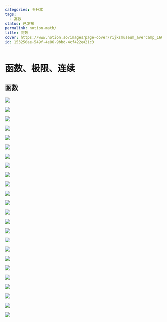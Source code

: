 ```yaml
---
categories: 专升本
tags:
  - 高数
status: 已发布
permalink: notion-math/
title: 高数
cover: https://www.notion.so/images/page-cover/rijksmuseum_avercamp_1608.jpg
id: 153250ae-549f-4e86-9bbd-4cf422e821c3
---
```


# 函数、极限、连续

## 函数

![](https://prod-files-secure.s3.us-west-2.amazonaws.com/ddd4b5f0-a409-4ae2-8ca3-61c898273cfe/2cd69d4c-ef07-4fa4-b856-227b9e87cc37/image.png?X-Amz-Algorithm=AWS4-HMAC-SHA256&X-Amz-Content-Sha256=UNSIGNED-PAYLOAD&X-Amz-Credential=AKIAT73L2G45HZZMZUHI%2F20241021%2Fus-west-2%2Fs3%2Faws4_request&X-Amz-Date=20241021T030508Z&X-Amz-Expires=3600&X-Amz-Signature=fa7e969195e7669f719dce9e767d12559f8a6bf24b845fce8d37ea4e760ace03&X-Amz-SignedHeaders=host&x-id=GetObject)

![](https://prod-files-secure.s3.us-west-2.amazonaws.com/ddd4b5f0-a409-4ae2-8ca3-61c898273cfe/fd2993b7-b9d3-46ce-b90f-46e121408b0b/image.png?X-Amz-Algorithm=AWS4-HMAC-SHA256&X-Amz-Content-Sha256=UNSIGNED-PAYLOAD&X-Amz-Credential=AKIAT73L2G45HZZMZUHI%2F20241021%2Fus-west-2%2Fs3%2Faws4_request&X-Amz-Date=20241021T030508Z&X-Amz-Expires=3600&X-Amz-Signature=9b8b6ae8d4e2cdee300f64bb94f27e8afa423c80b13243d54de31acccd776328&X-Amz-SignedHeaders=host&x-id=GetObject)

![](https://prod-files-secure.s3.us-west-2.amazonaws.com/ddd4b5f0-a409-4ae2-8ca3-61c898273cfe/3b3f513d-bcaf-42ea-95b8-294875364119/image.png?X-Amz-Algorithm=AWS4-HMAC-SHA256&X-Amz-Content-Sha256=UNSIGNED-PAYLOAD&X-Amz-Credential=AKIAT73L2G45HZZMZUHI%2F20241021%2Fus-west-2%2Fs3%2Faws4_request&X-Amz-Date=20241021T030508Z&X-Amz-Expires=3600&X-Amz-Signature=22c838aa0eec0116df06567fbf740c9f7a16353ad97afeea855ff79b02c02d7d&X-Amz-SignedHeaders=host&x-id=GetObject)

![](https://prod-files-secure.s3.us-west-2.amazonaws.com/ddd4b5f0-a409-4ae2-8ca3-61c898273cfe/c9ca7400-90bc-4015-91bb-02e5a605ec1a/image.png?X-Amz-Algorithm=AWS4-HMAC-SHA256&X-Amz-Content-Sha256=UNSIGNED-PAYLOAD&X-Amz-Credential=AKIAT73L2G45HZZMZUHI%2F20241021%2Fus-west-2%2Fs3%2Faws4_request&X-Amz-Date=20241021T030508Z&X-Amz-Expires=3600&X-Amz-Signature=23f5c57e84d424f88b7ab4f559dbb833ba6a9dd86979c351ff8f3872bedb8b33&X-Amz-SignedHeaders=host&x-id=GetObject)

![](https://prod-files-secure.s3.us-west-2.amazonaws.com/ddd4b5f0-a409-4ae2-8ca3-61c898273cfe/244a210c-e5b4-48c5-80e6-5143405074f8/image.png?X-Amz-Algorithm=AWS4-HMAC-SHA256&X-Amz-Content-Sha256=UNSIGNED-PAYLOAD&X-Amz-Credential=AKIAT73L2G45HZZMZUHI%2F20241021%2Fus-west-2%2Fs3%2Faws4_request&X-Amz-Date=20241021T030508Z&X-Amz-Expires=3600&X-Amz-Signature=1c69e3116412f0ef1695150a6b5390d1cb0c6a18f379e399fa76aacadad8cec5&X-Amz-SignedHeaders=host&x-id=GetObject)

![](https://prod-files-secure.s3.us-west-2.amazonaws.com/ddd4b5f0-a409-4ae2-8ca3-61c898273cfe/b301a359-07d2-4f84-8042-6a388b352a27/image.png?X-Amz-Algorithm=AWS4-HMAC-SHA256&X-Amz-Content-Sha256=UNSIGNED-PAYLOAD&X-Amz-Credential=AKIAT73L2G45HZZMZUHI%2F20241021%2Fus-west-2%2Fs3%2Faws4_request&X-Amz-Date=20241021T030508Z&X-Amz-Expires=3600&X-Amz-Signature=befa8a3d98326884f237ddf6fea0e0443109d1aab65942b09f9e1f5c96636755&X-Amz-SignedHeaders=host&x-id=GetObject)

![](https://prod-files-secure.s3.us-west-2.amazonaws.com/ddd4b5f0-a409-4ae2-8ca3-61c898273cfe/968d7e9d-b244-4162-a17d-81c9736ecfb3/image.png?X-Amz-Algorithm=AWS4-HMAC-SHA256&X-Amz-Content-Sha256=UNSIGNED-PAYLOAD&X-Amz-Credential=AKIAT73L2G45HZZMZUHI%2F20241021%2Fus-west-2%2Fs3%2Faws4_request&X-Amz-Date=20241021T030508Z&X-Amz-Expires=3600&X-Amz-Signature=b68747d2c0bade509d8d5287f2b7864721b95e9c146c95f50d401c045f1fc4a4&X-Amz-SignedHeaders=host&x-id=GetObject)

![](https://prod-files-secure.s3.us-west-2.amazonaws.com/ddd4b5f0-a409-4ae2-8ca3-61c898273cfe/14d9ec50-3907-4294-80a2-e5f1b7c0a906/image.png?X-Amz-Algorithm=AWS4-HMAC-SHA256&X-Amz-Content-Sha256=UNSIGNED-PAYLOAD&X-Amz-Credential=AKIAT73L2G45HZZMZUHI%2F20241021%2Fus-west-2%2Fs3%2Faws4_request&X-Amz-Date=20241021T030508Z&X-Amz-Expires=3600&X-Amz-Signature=975bceda7b6c4faa08b1c4dc8113146856a12f3c66bf4539d10e38f51af61ef5&X-Amz-SignedHeaders=host&x-id=GetObject)

![](https://prod-files-secure.s3.us-west-2.amazonaws.com/ddd4b5f0-a409-4ae2-8ca3-61c898273cfe/e13ba975-3d7c-4f20-93ce-0bc9dc01a308/image.png?X-Amz-Algorithm=AWS4-HMAC-SHA256&X-Amz-Content-Sha256=UNSIGNED-PAYLOAD&X-Amz-Credential=AKIAT73L2G45HZZMZUHI%2F20241021%2Fus-west-2%2Fs3%2Faws4_request&X-Amz-Date=20241021T030508Z&X-Amz-Expires=3600&X-Amz-Signature=ecb94a98b9494a336275b9fc167b0d97fd83dbc988e1d291893719a9af761fdc&X-Amz-SignedHeaders=host&x-id=GetObject)

![](https://prod-files-secure.s3.us-west-2.amazonaws.com/ddd4b5f0-a409-4ae2-8ca3-61c898273cfe/0c3c2d73-e748-4e02-9df7-8861d1d473e9/image.png?X-Amz-Algorithm=AWS4-HMAC-SHA256&X-Amz-Content-Sha256=UNSIGNED-PAYLOAD&X-Amz-Credential=AKIAT73L2G45HZZMZUHI%2F20241021%2Fus-west-2%2Fs3%2Faws4_request&X-Amz-Date=20241021T030508Z&X-Amz-Expires=3600&X-Amz-Signature=68a90d3e2c6ca4b2057996bcb45226ca0ce3d8ac893ca0c15647cf6acdf1c88c&X-Amz-SignedHeaders=host&x-id=GetObject)

![](https://prod-files-secure.s3.us-west-2.amazonaws.com/ddd4b5f0-a409-4ae2-8ca3-61c898273cfe/898db25d-f428-4b72-b213-481b8ca5858b/image.png?X-Amz-Algorithm=AWS4-HMAC-SHA256&X-Amz-Content-Sha256=UNSIGNED-PAYLOAD&X-Amz-Credential=AKIAT73L2G45HZZMZUHI%2F20241021%2Fus-west-2%2Fs3%2Faws4_request&X-Amz-Date=20241021T030508Z&X-Amz-Expires=3600&X-Amz-Signature=37bc0855960c156bfed2386bed65318e69f0ca6c04dd4455458d7e58a49ab3b3&X-Amz-SignedHeaders=host&x-id=GetObject)

![](https://prod-files-secure.s3.us-west-2.amazonaws.com/ddd4b5f0-a409-4ae2-8ca3-61c898273cfe/85200e9c-ed68-4fbb-941a-710eae35fb11/image.png?X-Amz-Algorithm=AWS4-HMAC-SHA256&X-Amz-Content-Sha256=UNSIGNED-PAYLOAD&X-Amz-Credential=AKIAT73L2G45HZZMZUHI%2F20241021%2Fus-west-2%2Fs3%2Faws4_request&X-Amz-Date=20241021T030508Z&X-Amz-Expires=3600&X-Amz-Signature=6b5c148ed3da30f8798245c95df95887d21b04911112358beb0920a9bb80f824&X-Amz-SignedHeaders=host&x-id=GetObject)

![](https://prod-files-secure.s3.us-west-2.amazonaws.com/ddd4b5f0-a409-4ae2-8ca3-61c898273cfe/f0315331-7740-46cc-8e4c-1edb28e97c45/image.png?X-Amz-Algorithm=AWS4-HMAC-SHA256&X-Amz-Content-Sha256=UNSIGNED-PAYLOAD&X-Amz-Credential=AKIAT73L2G45HZZMZUHI%2F20241021%2Fus-west-2%2Fs3%2Faws4_request&X-Amz-Date=20241021T030508Z&X-Amz-Expires=3600&X-Amz-Signature=9adae11033bbdc48423cbed77d095f83b5f9d598c36a6b2b5893c747c4ff1087&X-Amz-SignedHeaders=host&x-id=GetObject)

![](https://prod-files-secure.s3.us-west-2.amazonaws.com/ddd4b5f0-a409-4ae2-8ca3-61c898273cfe/948b31fe-db8e-45e0-b492-6e1c51ce9aae/image.png?X-Amz-Algorithm=AWS4-HMAC-SHA256&X-Amz-Content-Sha256=UNSIGNED-PAYLOAD&X-Amz-Credential=AKIAT73L2G45HZZMZUHI%2F20241021%2Fus-west-2%2Fs3%2Faws4_request&X-Amz-Date=20241021T030508Z&X-Amz-Expires=3600&X-Amz-Signature=0fb5a90722c7ec78afd6932be1796c0fbc86a3c1f32f2878e5cf540aa41b4dde&X-Amz-SignedHeaders=host&x-id=GetObject)

![](https://prod-files-secure.s3.us-west-2.amazonaws.com/ddd4b5f0-a409-4ae2-8ca3-61c898273cfe/e2ceed0e-fe7f-4250-8daf-c52aa91ac412/image.png?X-Amz-Algorithm=AWS4-HMAC-SHA256&X-Amz-Content-Sha256=UNSIGNED-PAYLOAD&X-Amz-Credential=AKIAT73L2G45HZZMZUHI%2F20241021%2Fus-west-2%2Fs3%2Faws4_request&X-Amz-Date=20241021T030508Z&X-Amz-Expires=3600&X-Amz-Signature=c47f8c8ceacfaa328a70a0ecb3accf9b535f3020d5df19f8f3b7376dc8e996ab&X-Amz-SignedHeaders=host&x-id=GetObject)

![](https://prod-files-secure.s3.us-west-2.amazonaws.com/ddd4b5f0-a409-4ae2-8ca3-61c898273cfe/cdff1041-7380-4dc5-a284-fa2fbc8f49fa/image.png?X-Amz-Algorithm=AWS4-HMAC-SHA256&X-Amz-Content-Sha256=UNSIGNED-PAYLOAD&X-Amz-Credential=AKIAT73L2G45HZZMZUHI%2F20241021%2Fus-west-2%2Fs3%2Faws4_request&X-Amz-Date=20241021T030508Z&X-Amz-Expires=3600&X-Amz-Signature=e5df1630acd25dcc2bdcce2cf408a22afa0d0414f9feca7a7da7414f242e2ead&X-Amz-SignedHeaders=host&x-id=GetObject)

![](https://prod-files-secure.s3.us-west-2.amazonaws.com/ddd4b5f0-a409-4ae2-8ca3-61c898273cfe/9e3c886f-94e0-4209-bb60-fd78b6fd7e38/image.png?X-Amz-Algorithm=AWS4-HMAC-SHA256&X-Amz-Content-Sha256=UNSIGNED-PAYLOAD&X-Amz-Credential=AKIAT73L2G45HZZMZUHI%2F20241021%2Fus-west-2%2Fs3%2Faws4_request&X-Amz-Date=20241021T030508Z&X-Amz-Expires=3600&X-Amz-Signature=5bd0dc7ac8aab251f9b2144ac378dc56d1dea5dcdb0cd03197eb671d7d95a752&X-Amz-SignedHeaders=host&x-id=GetObject)

![](https://prod-files-secure.s3.us-west-2.amazonaws.com/ddd4b5f0-a409-4ae2-8ca3-61c898273cfe/36b740d7-d39b-4d0d-96a7-cbebb02988e8/image.png?X-Amz-Algorithm=AWS4-HMAC-SHA256&X-Amz-Content-Sha256=UNSIGNED-PAYLOAD&X-Amz-Credential=AKIAT73L2G45HZZMZUHI%2F20241021%2Fus-west-2%2Fs3%2Faws4_request&X-Amz-Date=20241021T030508Z&X-Amz-Expires=3600&X-Amz-Signature=d4c7a9c5eb973f0976e81f268a2f49f2fc50b38b509c975ebe9ff9aa1a4c602c&X-Amz-SignedHeaders=host&x-id=GetObject)

![](https://prod-files-secure.s3.us-west-2.amazonaws.com/ddd4b5f0-a409-4ae2-8ca3-61c898273cfe/8a2ff596-06ba-4a55-9cd1-af741a4692c4/image.png?X-Amz-Algorithm=AWS4-HMAC-SHA256&X-Amz-Content-Sha256=UNSIGNED-PAYLOAD&X-Amz-Credential=AKIAT73L2G45HZZMZUHI%2F20241021%2Fus-west-2%2Fs3%2Faws4_request&X-Amz-Date=20241021T030508Z&X-Amz-Expires=3600&X-Amz-Signature=c768508db5bbab9c08595e1d1c61e1f0d5a6515794f1505f7474eb25b1d19b26&X-Amz-SignedHeaders=host&x-id=GetObject)

![](https://prod-files-secure.s3.us-west-2.amazonaws.com/ddd4b5f0-a409-4ae2-8ca3-61c898273cfe/e4d1557d-7e74-48ee-a3bc-7a02faefa5fa/image.png?X-Amz-Algorithm=AWS4-HMAC-SHA256&X-Amz-Content-Sha256=UNSIGNED-PAYLOAD&X-Amz-Credential=AKIAT73L2G45HZZMZUHI%2F20241021%2Fus-west-2%2Fs3%2Faws4_request&X-Amz-Date=20241021T030508Z&X-Amz-Expires=3600&X-Amz-Signature=13abf35b53bee3b5ea6c44619c13c45fc652dd3cca0d9eb2380552fa88a0db9d&X-Amz-SignedHeaders=host&x-id=GetObject)

![](https://prod-files-secure.s3.us-west-2.amazonaws.com/ddd4b5f0-a409-4ae2-8ca3-61c898273cfe/45716b38-92c8-4204-a67b-dffe068f507b/image.png?X-Amz-Algorithm=AWS4-HMAC-SHA256&X-Amz-Content-Sha256=UNSIGNED-PAYLOAD&X-Amz-Credential=AKIAT73L2G45HZZMZUHI%2F20241021%2Fus-west-2%2Fs3%2Faws4_request&X-Amz-Date=20241021T030508Z&X-Amz-Expires=3600&X-Amz-Signature=290e7592bd54bca1514f672ffaa2b178ad8c69bcaf6f8e42a6a4ba1c54d13178&X-Amz-SignedHeaders=host&x-id=GetObject)

![](https://prod-files-secure.s3.us-west-2.amazonaws.com/ddd4b5f0-a409-4ae2-8ca3-61c898273cfe/0685e982-0335-4b36-a995-57fc613b1bed/image.png?X-Amz-Algorithm=AWS4-HMAC-SHA256&X-Amz-Content-Sha256=UNSIGNED-PAYLOAD&X-Amz-Credential=AKIAT73L2G45HZZMZUHI%2F20241021%2Fus-west-2%2Fs3%2Faws4_request&X-Amz-Date=20241021T030508Z&X-Amz-Expires=3600&X-Amz-Signature=d8cdf5ff76e52c43daac81e6bf52e837598951dc38d97092fbc0e65c23ac9ec7&X-Amz-SignedHeaders=host&x-id=GetObject)

![](https://prod-files-secure.s3.us-west-2.amazonaws.com/ddd4b5f0-a409-4ae2-8ca3-61c898273cfe/15fa2f62-7b5a-4f25-b87a-971db2b7c9a8/image.png?X-Amz-Algorithm=AWS4-HMAC-SHA256&X-Amz-Content-Sha256=UNSIGNED-PAYLOAD&X-Amz-Credential=AKIAT73L2G45HZZMZUHI%2F20241021%2Fus-west-2%2Fs3%2Faws4_request&X-Amz-Date=20241021T030508Z&X-Amz-Expires=3600&X-Amz-Signature=f9ee64b93f99f6bddce4268a04aa76e9c7bbdfdf4b2643ca15e8fca3c21f56dc&X-Amz-SignedHeaders=host&x-id=GetObject)

![](https://prod-files-secure.s3.us-west-2.amazonaws.com/ddd4b5f0-a409-4ae2-8ca3-61c898273cfe/21b77d7e-cb3f-4135-b757-2c70980ef45f/image.png?X-Amz-Algorithm=AWS4-HMAC-SHA256&X-Amz-Content-Sha256=UNSIGNED-PAYLOAD&X-Amz-Credential=AKIAT73L2G45HZZMZUHI%2F20241021%2Fus-west-2%2Fs3%2Faws4_request&X-Amz-Date=20241021T030508Z&X-Amz-Expires=3600&X-Amz-Signature=d1d897df9e993785b9566b7edd53676495ffa5cd91db74ff28e14b22f49e4854&X-Amz-SignedHeaders=host&x-id=GetObject)
